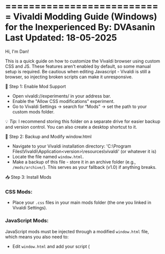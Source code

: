 ===========================
Vivaldi Modding Guide (Windows) for the Inexperienced
By: DVAsanin  
Last Updated: 18-05-2025  
===========================
Hi, I'm Dan!

This is a quick guide on how to customize the Vivaldi browser using custom CSS and JS. These features aren't enabled by default, so some manual setup is required. Be cautious when editing Javascript - Vivaldi is still a browser, so injecting broken scripts can make it unresponsive.

🔧 Step 1: Enable Mod Support
- Open vivaldi://experiments/ in your address bar. 
- Enable the "Allow CSS modifications" experiment.
- Go to Vivaldi Settings → search for “Mods” → set the path to your custom mods folder.

💡 *Tip:* I recommend storing this folder on a separate drive for easier backup and version control. You can also create a desktop shortcut to it.

📁 Step 2: Backup and Modify window.html

- Navigate to your Vivaldi installation directory: 'C:\Program Files\Vivaldi\Application\<version>\resources\vivaldi\' (or whatever it is)
- Locate the file named `window.html`.
- Make a backup of this file - store it in an archive folder (e.g., `/mods/archive/`). This serves as your fallback (v1.0) if anything breaks.

📥 Step 3: Install Mods

### CSS Mods:
- Place your `.css` files in your main mods folder (the one you linked in Vivaldi Settings).

### JavaScript Mods:
JavaScript mods must be injected through a modified `window.html` file, which means you also need to:

- Edit `window.html` and add your script (<script src="YourScriptName.js">):

- Copy both the modified window.html and the .js script into the Vivaldi installation folder. If you need to, you can edit these files using Notepad or any code editor.

Pro Tip: Keep archived versions of all mods (CSS and JS) - you never know when a rollback might save you.

I have Vivaldi installed in its default path - feel free to change it if you have to. 

🗂️ Pro Tip: Keep all mods (CSS and JS) archived too - you never know when you’ll need to revert or roll back to a previous version.

⚠️ After Browser Updates

Vivaldi updates will reset the window.html file and may disable your mods. Always back up your changes and reapply them after updating the browser or run the .bat script included in this repo to reapply your changes. 

If your Vivaldi is installed in a different location than C:\Program Files\Vivaldi\...:
- Open the .bat file in Notepad.
- Update the path variable to match your installation directory.
- Save the file with the .bat extension (select "All Files" in Save As).
- Run it again.

🛠 TROUBLESHOOTING

If something breaks, restore your original window.html.

Mods may stop working after major Vivaldi updates, check the [Vivaldi Modding Forum] (https://forum.vivaldi.net/category/52/modifications/) or [r/VivaldiBrowser](https://www.reddit.com/r/vivaldibrowser/).

I'm not an expert—I figured this out in a morning of trial and error. If I can do it, so can you.

🧠 Final Note

Use mods at your own risk. Vivaldi is one of the few browsers that makes this kind of customization even possible, so treat it with respect. Back up often, experiment safely, and enjoy your truly personalized browser!
